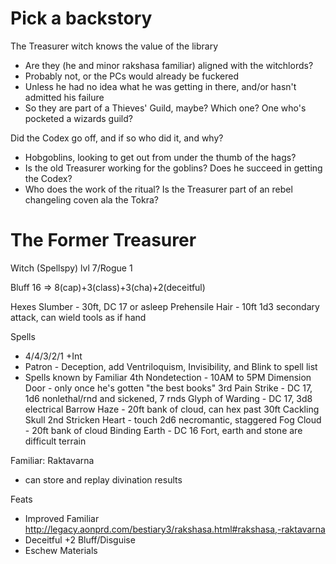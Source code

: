 # Pick a backstory
The Treasurer witch knows the value of the library
- Are they (he and minor rakshasa familiar) aligned with the witchlords? 
- Probably not, or the PCs would already be fuckered
- Unless he had no idea what he was getting in there, and/or hasn't admitted his failure
- So they are part of a Thieves' Guild, maybe? Which one? One who's pocketed a wizards guild?

Did the Codex go off, and if so who did it, and why?
- Hobgoblins, looking to get out from under the thumb of the hags?
- Is the old Treasurer working for the goblins? Does he succeed in getting the Codex?
- Who does the work of the ritual? Is the Treasurer part of an rebel changeling coven ala the Tokra?



# The Former Treasurer 
Witch (Spellspy) lvl 7/Rogue 1

Bluff 16 => 8(cap)+3(class)+3(cha)+2(deceitful)

Hexes
  Slumber - 30ft, DC 17 or asleep
  Prehensile Hair - 10ft 1d3 secondary attack, can wield tools as if hand

Spells
- 4/4/3/2/1 +Int
- Patron - Deception, add Ventriloquism, Invisibility, and Blink to spell list
- Spells known by Familiar
  4th
      Nondetection - 10AM to 5PM
      Dimension Door - only once he's gotten "the best books"
  3rd
      Pain Strike - DC 17, 1d6 nonlethal/rnd and sickened, 7 rnds
      Glyph of Warding - DC 17, 3d8 electrical
      Barrow Haze - 20ft bank of cloud, can hex past 30ft
      Cackling Skull
  2nd
      Stricken Heart - touch 2d6 necromantic, staggered
      Fog Cloud - 20ft bank of cloud
      Binding Earth - DC 16 Fort, earth and stone are difficult terrain

Familiar: Raktavarna
- can store and replay divination results

Feats
- Improved Familiar
  http://legacy.aonprd.com/bestiary3/rakshasa.html#rakshasa,-raktavarna
- Deceitful
  +2 Bluff/Disguise
- Eschew Materials

